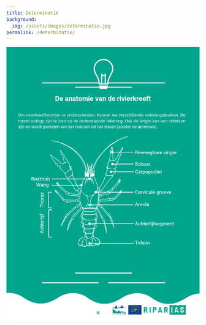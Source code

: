 ```yaml
---
title: Determinatie
background:
  img: /assets/images/determinatie.jpg
permalink: /determinatie/
---
```


![alt text](/assets/images/anatomie_rivierkreeft.jpg)